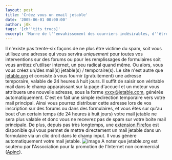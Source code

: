 ```yaml
---
layout: post
title: 'Créez vous un email jetable'
date: '2005-06-01 00:00:00'
author: j0k
tags: '[ch''tits trucs]'
excerpt: 'Marre de l''envahissement des courriers indésirables, d''être spammer, de devoir donner son mail à chaque inscription ... une solution existe: les mails temporaires !'
---
```


Il n'existe pas trente-six façons de ne plus être victime du spam, soit vous utilisez une adresse qui vous servira _uniquement_ pour toutes vos interventions sur des forums ou pour les remplissages de formulaires soit vous arrêtez d'utiliser internet, un peu radical quand même. Ou alors, vous vous créez un/des mail(s) jetable(s) / temporaire(s).   Le site n'est autre que [jetable.org](http://www.jetable.org/fr/index) et consiste à vous fournir (gratuitement) une adresse temporaire, valable de 24 heures à huit jours. Il suffit de saisir son véritable mail dans le champ apparaissant sur la page d'accueil et un moteur vous attribuera une nouvelle adresse, sous la forme xxxx@jetable.com, générée automatiquement. C'est en fait une simple redirection temporaire vers votre mail principal.
  Ainsi vous pourrez distribuer cette adresse lors de vos inscription sur des forums ou dans des formulaires, et vous êtes sur qu'au bout d'un certain temps (de 24 heures à huit jours) votre mail jetable ne sera plus valable et donc vous ne recevrez pas de spam sur votre boite mail principale.
  De plus, depuis pas très longtemps, une [extension Firefox](https://addons.mozilla.org/extensions/moreinfo.php?id=587) est disponible qui vous permet de mettre directement un mail jetable dans un formulaire via un clic droit dans le champ input. Il vous génère automatiquement votre mail jetable.
   ![image](https://addons.mozilla.org/images/previews/get_jetable_mail-3.jpg)
  A noter que jetable.org est soutenu par l'Association pour la promotion de l'Internet non commercial ([Apinc](http://www.apinc.org/)).
